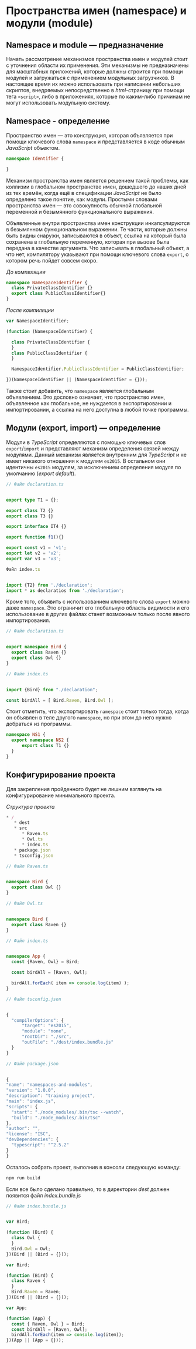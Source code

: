 # Пространства имен (namespace) и модули (module)
## Namespace и module — предназначение


Начать рассмотрение механизмов пространства имен и модулей стоит с уточнения области их применения. Эти механизмы не предназначены для масштабных приложений, которые должны строится при помощи модулей и загружаться с применением модульных загрузчиков. В настоящее время их можно использовать при написании небольших скриптов, внедряемых непосредственно в *html*-страницу при помощи тега `<script>`, либо в приложениях, которые по каким-либо причинам не могут использовать модульную систему.


## Namespace - определение


Пространство имен — это конструкция, которая объявляется при помощи ключевого слова `namespace` и представляется в коде обычным *JavaScript* объектом. 

`````ts
namespace Identifier {

}
`````

Механизм пространства имен является решением такой проблемы, как коллизии в глобальном пространстве имен, дошедшего до наших дней из тех времён, когда ещё в спецификации *JavaScript* не было определено такое понятие, как модули. Простыми словами пространства имен — это совокупность обычной глобальной переменной и безымянного функционального выражения.

Объявленные внутри пространства имен конструкции инкапсулируются в безымянном функциональном выражении. Те части, которые должны быть видны снаружи, записываются в объект, ссылка на который была сохранена в глобальную переменную, которая при вызове была передана в качестве аргумента. Что записывать в глобальный объект, а что нет, компилятору указывают при помощи ключевого слова `export`, о котором речь пойдет совсем скоро.


*До компиляции*

`````ts
namespace NamespaceIdentifier {
  class PrivateClassIdentifier {}
  export class PublicClassIdentifier{}
}
`````

*После компиляции*

`````ts
var NamespaceIdentifier;

(function (NamespaceIdentifier) {

  class PrivateClassIdentifier {
  }
  class PublicClassIdentifier {
  }

  NamespaceIdentifier.PublicClassIdentifier = PublicClassIdentifier;

})(NamespaceIdentifier || (NamespaceIdentifier = {}));
`````

Также стоит добавить, что `namespace` является глобальным объявлением. Это дословно означает, что пространство имен, объявленное как глобальное, не нуждается в экспортировании и импортировании, а ссылка на него доступна в любой точке программы.


## Модули (export, import) — определение


Модули в *TypeScript* определяются с помощью ключевых слов `export`/`import` и представляют механизм определения связей между модулями. Данный механизм является внутренним для *TypeScript* и не имеет никакого отношения к модулям `es2015`. В остальном они идентичны `es2015` модулям, за исключением определения модуля по умолчанию (*export default*).

`````ts
// Файл declaration.ts


export type T1 = {};

export class T2 {}
export class T3 {}

export interface IT4 {}

export function f1(){}

export const v1 = 'v1';
export let v2 = 'v2';
export var v3 = 'v3';
`````

`````ts
Файл index.ts


import {T2} from './declaration';
import * as declaratios from './declaration';
`````

Кроме того, объявить с использованием ключевого слова `export` можно даже `namespace`. Это ограничит его глобальную область видимости и его использование в других файлах станет возможным только после явного импортирования.

`````ts
// Файл declaration.ts


export namespace Bird {
  export class Raven {}
  export class Owl {}
}
`````

`````ts
// Файл index.ts


import {Bird} from "./declaration";

const birdAll = [ Bird.Raven, Bird.Owl ];
`````

Стоит отметить, что экспортировать `namespace` стоит только тогда, когда он объявлен в теле другого `namespace`, но при этом до него нужно добраться из программы.

`````ts
namespace NS1 {
  export namespace NS2 {
      export class T1 {}
  }
}
`````


## Конфигурирование проекта


Для закрепления пройденного будет не лишним взглянуть на  конфигурирование минимального проекта.

*Структура проекта*

`````ts
* /
   * dest
   * src
      * Raven.ts
      * Owl.ts
      * index.ts
   * package.json
   * tsconfig.json
`````

`````ts
// Файл Raven.ts


namespace Bird {
  export class Owl {}
}
`````

`````ts
// Файл Owl.ts


namespace Bird {
  export class Raven {}
}
`````

`````ts
// Файл index.ts


namespace App {
  const {Raven, Owl} = Bird;

  const birdAll = [Raven, Owl];

  birdAll.forEach( item => console.log(item) );
}
`````

`````ts
// Файл tsconfig.json


{
  "compilerOptions": {
      "target": "es2015",
      "module": "none",
      "rootDir": "./src",
      "outFile": "./dest/index.bundle.js"
  }
}
`````

`````ts
// Файл package.json


{
"name": "namespaces-and-modules",
"version": "1.0.0",
"description": "training project",
"main": "index.js",
"scripts": {
  "start": "./node_modules/.bin/tsc --watch",
  "build": "./node_modules/.bin/tsc"
},
"author": "",
"license": "ISC",
"devDependencies": {
  "typescript": "^2.5.2"
}
}
`````

Осталось собрать проект, выполнив в консоли следующую команду:

`````ts
npm run build
`````

Если все было сделано правильно, то в директории *dest* должен появится файл *index.bundle.js*

`````ts
// Файл index.bundle.js


var Bird;

(function (Bird) {
  class Owl {
  }
  Bird.Owl = Owl;
})(Bird || (Bird = {}));

var Bird;

(function (Bird) {
  class Raven {
  }
  Bird.Raven = Raven;
})(Bird || (Bird = {}));

var App;

(function (App) {
  const { Raven, Owl } = Bird;
  const birdAll = [Raven, Owl];
  birdAll.forEach(item => console.log(item));
})(App || (App = {}));
`````
